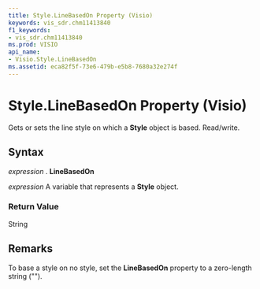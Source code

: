 ```yaml
---
title: Style.LineBasedOn Property (Visio)
keywords: vis_sdr.chm11413840
f1_keywords:
- vis_sdr.chm11413840
ms.prod: VISIO
api_name:
- Visio.Style.LineBasedOn
ms.assetid: eca82f5f-73e6-479b-e5b8-7680a32e274f
---
```



# Style.LineBasedOn Property (Visio)

Gets or sets the line style on which a  **Style** object is based. Read/write.


## Syntax

 _expression_ . **LineBasedOn**

 _expression_ A variable that represents a **Style** object.


### Return Value

String


## Remarks

To base a style on no style, set the  **LineBasedOn** property to a zero-length string ("").


